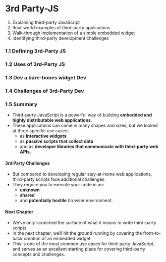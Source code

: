 # 3rd Party-JS

1. Explaining third-party JavaScript
2. Real-world examples of third-party applications
3. Walk-through implementation of a simple embedded widget
4. Identifying third-party development challenges

### **1.1 Defining 3rd-Party JS**

### **1.2 Uses of 3rd-Party JS**

### **1.3 Dev a bare-bones widget Dev**

### **1.4 Challenges of 3rd-Party Dev**

### **1.5 Summary**

- Third-party JavaScript is a powerful way of building **embedded and highly distributable web applications**.
- These applications can come in many shapes and sizes, but we looked at three specific use cases:
  - as **interactive widgets**
  - as **passive scripts that collect data**
  - and as **developer libraries that communicate with third-party web APIs.**

#### 3rd Party Challenges

- But compared to developing regular stay-at-home web applications, third-party scripts face additional challenges.
- They require you to execute your code in an:
  - **unknown**
  - **shared**
  - and **potentially hostile** browser environment.

#### Next Chapter

- We’ve only scratched the surface of what it means to write third-party scripts.
- In the next chapter, we’ll hit the ground running by covering the front-to-back creation of an embedded widget.
- This is one of the most common use cases for third-party JavaScript, and serves as an excellent starting place for covering third-party concepts and challenges.
